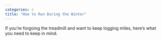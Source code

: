 ```yaml
---
categories: c
title: "How to Run During the Winter"
---
```

If you’re forgoing the treadmill and want to keep logging miles, here’s what you need to keep in mind.